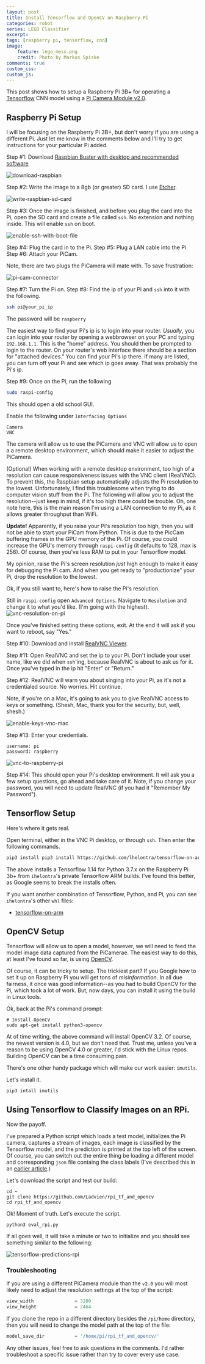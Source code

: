 ```yaml
---
layout: post
title: Install Tensorflow and OpenCV on Raspberry Pi
categories: robot
series: LEGO Classifier
excerpt:
tags: [raspberry pi, tensorflow, cnn]
image: 
    feature: lego_mess.png
    credit: Photo by Markus Spiske
comments: true
custom_css:
custom_js: 
---
```

This post shows how to setup a Raspberry Pi 3B+ for operating a [Tensorflow](https://www.tensorflow.org/) CNN model using a [Pi Camera Module v2.0](https://www.raspberrypi.org/products/camera-module-v2/).
<!-- more -->
## Raspberry Pi Setup
I will be focusing on the Raspberry Pi 3B+, but don't worry if you are using a different Pi.  Just let me know in the comments below and I'll try to get instructions for your particular Pi added.  

Step #1: Download [Raspbian Buster with desktop and recommended software](https://www.raspberrypi.org/downloads/raspbian/)

![download-raspbian](/images/lego_classifier/download_raspbian.png)

Step #2: Write the image to a 8gb (or greater) SD card.  I use [Etcher](https://www.balena.io/etcher/).

![write-raspbian-sd-card](/images/lego_classifier/etcher.png)

Step #3:  Once the image is finished, and before you plug the card into the Pi, open the SD card and create a file called `ssh`.  No extension and nothing inside.  This will enable `ssh` on boot.

![enable-ssh-with-boot-file](/images/lego_classifier/ssh_file.png)

Step #4: Plug the card in to the Pi.
Step #5: Plug a LAN cable into the Pi
Step #6: Attach your PiCam.

Note, there are two plugs the PiCamera will mate with.  To save frustration:

![pi-cam-connector](/images/lego_classifier/pi_cam_plug.jpg)

Step #7: Turn the Pi on.
Step #8: Find the ip of your Pi and `ssh` into it with the following.  

```bash
ssh pi@your_pi_ip
```
The password will be `raspberry`


The easiest way to find your Pi's ip is to login into your router.  _Usually_, you can login into your router by opening a webbrowser on your PC and typing `192.168.1.1`.  This is the "home" address.  You should then be prompted to login to the router.  On your router's web interface there should be a section for "attached devices."  You can find your Pi's ip there.  If many are listed, you can turn off your Pi and see which ip goes away.  That was probably the Pi's ip.

Step #9: Once on the Pi, run the following
```bash
sudo raspi-config
```
This should open a old school GUI.  

Enable the following under `Interfacing Options`
```
Camera
VNC
```
The camera will allow us to use the PiCamera and VNC will allow us to open a a remote desktop environment, which should make it easier to adjust the PiCamera.

(Optional) When working with a remote desktop environment, too high of a resolution can cause responsiveness issues with the VNC client (RealVNC).  To prevent this, the Raspbian setup automatically adjusts the Pi resolution to the lowest.  Unfortunately, I find this troublesome when trying to do computer vision stuff from the Pi.  The following will allow you to adjust the resolution--just keep in mind, if it's too high there could be trouble.  Oh, one note here, this is the main reason I'm using a LAN connection to my Pi, as it allows greater throughput than WiFi.

**Update!**  Apparently, if you raise your Pi's resolution too high, then you will not be able to start your PiCam from Python.  This is due to the PicCam buffering frames in the GPU memory of the Pi.  Of course, you could increase the GPU's memory through `raspi-config` (it defaults to 128, max is 256).  Of course, then you've less RAM to put in your Tensorflow model.

My opinion, raise the Pi's screen resolution _just_ high enough to make it easy for debugging the Pi cam.  And when you get ready to "productionize" your Pi, drop the resolution to the lowest.

Ok, if you still want to, here's how to raise the Pi's resolution.

Still in `raspi-config` open `Advanced Options`.  Navigate to `Resolution` and change it to what you'd like.  (I'm going with the highest).
![vnc-resolution-on-pi](/images/lego_classifier/rpi_vnc_resolution.png)

Once you've finished setting these options, exit.  At the end it will ask if you want to reboot, say "Yes."

Step #10: Download and install [RealVNC Viewer](https://www.realvnc.com/en/connect/download/viewer/).

Step #11: Open RealVNC and set the ip to your Pi. Don't include your user name, like we did when `ssh`'ing, because RealVNC is about to ask us for it.  Once you've typed in the ip hit "Enter" or "Return."


Step #12: RealVNC will warn you about singing into your Pi, as it's not a credentialed source.  No worries.  Hit continue.

Note, if you're on a Mac, it's going to ask you to give RealVNC access to keys or something.  (Shesh, Mac, thank you for the security, but, well, shesh.)

![enable-keys-vnc-mac](/images/lego_classifier/enable_keys_on_mac.png)

Step #13: Enter your credentials.  
```
username: pi
password: raspberry
```
![vnc-to-raspberry-pi](/images/lego_classifier/real_vnc.png)

Step #14: This should open your Pi's desktop environment.  It will ask you a few setup questions, go ahead and take care of it.  Note, if you change your password, you will need to update RealVNC (if you had it "Remember My Password").

## Tensorflow Setup
Here's where it gets real.

Open terminal, either in the VNC Pi desktop, or through `ssh`.  Then enter the following commands.
```bash
pip3 install pip3 install https://github.com/lhelontra/tensorflow-on-arm/releases/download/v1.14.0-buster/tensorflow-1.14.0-cp37-none-linux_armv7l.whl
```
The above installs a Tensorflow 1.14 for Python 3.7.x on the Raspberry Pi 3b+ from `ihelontra`'s private Tensorflow ARM builds.  I've found this better, as Google seems to break the installs often.

If you want another combination of Tensorflow, Python, and Pi, you can see `ihelontra`'s other `whl` files:

* [tensorflow-on-arm](https://github.com/lhelontra/tensorflow-on-arm)


## OpenCV Setup
Tensorflow will allow us to open a model, however, we will need to feed the model image data captured from the PiCamerae.  The easiest way to do this, at least I've found so far, is using [OpenCV](https://opencv.org/).  

Of course, it can be tricky to setup.  The trickiest part? If you Google how to set it up on Raspberry Pi you will get tons of _misinformation_.  In all due fairness, it once was good information--as you had to build OpenCV for the Pi, which took a lot of work.  But, now days, you can install it using the build in Linux tools.

Ok, back at the Pi's command prompt:
```
# Install OpenCV
sudo apt-get install python3-opencv
```
At of time writing, the above command will install OpenCV 3.2.  Of course, the newest version is 4.0, but we don't need that.  Trust me, unless you've a reason to be using OpenCV 4.0 or greater, I'd stick with the Linux repos.  Building OpenCV can be a time consuming pain.

There's one other handy package which will make our work easier: `imutils`.

Let's install it.
```
pip3 intall imutils
```

## Using Tensorflow to Classify Images on an RPi.
Now the payoff.

I've prepared a Python script which loads a test model, initializes the Pi camera, captures a stream of images, each image is classified by the Tensorflow model, and the prediction is printed at the top left of the screen.  Of course, you can switch out the entire thing be loading a different model and corresponding `json` file containg the class labels (I've described this in an [earlier article](https://ladvien.com/lego-deep-learning-classifier-cnn/).)

Let's download the script and test our build:
```
cd ~
git clone https://github.com/Ladvien/rpi_tf_and_opencv
cd rpi_tf_and_opencv
```

Ok! Moment of truth.  Let's execute the script.

```
python3 eval_rpi.py
```
If all goes well, it will take a minute or two to initialize and you should see something similar to the following:

![tensorflow-predictions-rpi](/images/lego_classifier/tensorflow_on_rpi_success.png)

### Troubleshooting

If you are using a different PiCamera module than the `v2.0` you will most likely need to adjust the resolution settings at the top of the script:

```python
view_width               = 3280
view_height              = 2464
```

If you clone the repo in a different directory besides the `/pi/home` directory, then you will need to change the model path at the top of the file:
```python
model_save_dir           = '/home/pi/rpi_tf_and_opencv/'
```

Any other issues, feel free to ask questions in the comments.  I'd rather troubleshoot a specific issue rather than try to cover every use case.
